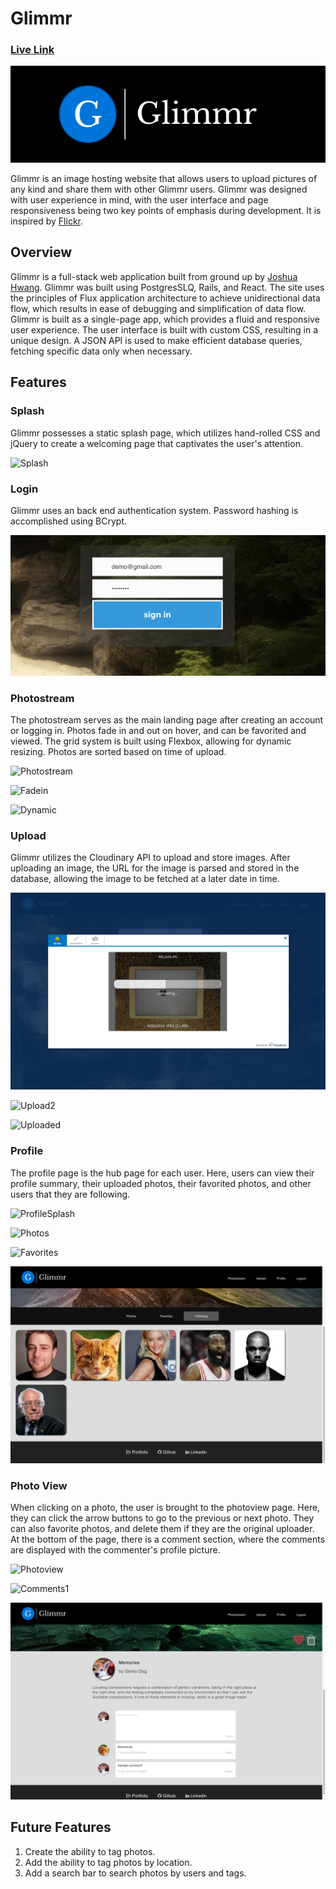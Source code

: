 # Glimmr


### [Live Link](http://glimmr.herokuapp.com/)

![Logo](./app/assets/images/screenshot-logo.png)

Glimmr is an image hosting website that allows users to upload pictures of any kind and share them with other Glimmr users. Glimmr was designed with user experience in mind, with the user interface and page responsiveness being two key points of emphasis during development. It is inspired by [Flickr](https://www.flickr.com/).

## Overview

Glimmr is a full-stack web application built from ground up by [Joshua Hwang](https://github.com/joshhwang1125). Glimmr was built using PostgresSLQ, Rails, and React. The site uses the principles of Flux application architecture to achieve unidirectional data flow, which results in ease of debugging and simplification of data flow. Glimmr is built as a single-page app, which provides a fluid and responsive user experience. The user interface is built with custom CSS, resulting in a unique design. A JSON API is used to make efficient database queries, fetching specific data only when necessary.

## Features

### Splash

Glimmr possesses a static splash page, which utilizes hand-rolled CSS and jQuery to create a welcoming page that captivates the user's attention.

![Splash](./app/assets/images/screenshot-splash.png)

### Login

Glimmr uses an back end authentication system. Password hashing is accomplished using BCrypt.

![Login](./app/assets/images/screenshot-login.png)

### Photostream

The photostream serves as the main landing page after creating an account or logging in. Photos fade in and out on hover, and can be favorited and viewed. The grid system is built using Flexbox, allowing for dynamic resizing. Photos are sorted based on time of upload.

![Photostream](./app/assets/images/screenshot-photostream.png)

![Fadein](./app/assets/images/screenshot-fadein.png)

![Dynamic](./app/assets/images/screenshot-dynamic.png)

### Upload

Glimmr utilizes the Cloudinary API to upload and store images. After uploading an image, the URL for the image is parsed and stored in the database, allowing the image to be fetched at a later date in time.

![Upload1](./app/assets/images/screenshot-upload1.png)

![Upload2](./app/assets/images/screenshot-upload2.png)

![Uploaded](./app/assets/images/screenshot-uploaded.png)


### Profile

The profile page is the hub page for each user. Here, users can view their profile summary, their uploaded photos, their favorited photos, and other users that they are following.

![ProfileSplash](./app/assets/images/screenshot-profile-splash.png)

![Photos](./app/assets/images/screenshot-profile-photos.png)

![Favorites](./app/assets/images/screenshot-favorites.png)

![Following](./app/assets/images/screenshot-following.png)

### Photo View

When clicking on a photo, the user is brought to the photoview page. Here, they can click the arrow buttons to go to the previous or next photo. They can also favorite photos, and delete them if they are the original uploader. At the bottom of the page, there is a comment section, where the comments are displayed with the commenter's profile picture.

![Photoview](./app/assets/images/screenshot-photoview.png)

![Comments1](./app/assets/images/screenshot-photoview.png)

![Comments2](./app/assets/images/screenshot-comments2.png)


## Future Features

1. Create the ability to tag photos.
2. Add the ability to tag photos by location.
3. Add a search bar to search photos by users and tags.


